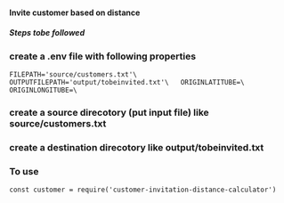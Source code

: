 #### Invite customer based on distance

##### Steps tobe followed

### create a .env file with following properties
`
FILEPATH='source/customers.txt'\
OUTPUTFILEPATH='output/tobeinvited.txt'\  
ORIGINLATITUBE=\
ORIGINLONGITUBE=\
`

### create a source direcotory (put input file) like source/customers.txt
### create a destination direcotory like output/tobeinvited.txt

### To use 
`const customer = require('customer-invitation-distance-calculator')`
